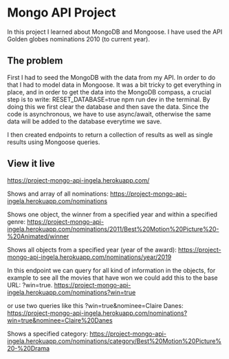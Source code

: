 # Mongo API Project

In this project I learned about MongoDB and Mongoose. I have used the API Golden globes nominations 2010 (to current year). 

## The problem

First I had to seed the MongoDB with the data from my API. In order to do that I had to model data in Mongoose. It was a bit tricky to get everything in place, and in order to get the data into the MongoDB compass, a crucial step is to write: RESET_DATABASE=true npm run dev in the terminal. By doing this we first clear the database and then save the data. Since the code is asynchronous, we have to use async/await, otherwise the same data will be added to the database everytime we save.

I then created endpoints to return a collection of results as well as single results using Mongoose queries.

## View it live

https://project-mongo-api-ingela.herokuapp.com/

Shows and array of all nominations: https://project-mongo-api-ingela.herokuapp.com/nominations

Shows one object, the winner from a specified year and within a specified genre: https://project-mongo-api-ingela.herokuapp.com/nominations/2011/Best%20Motion%20Picture%20-%20Animated/winner

Shows all objects from a specified year (year of the award): https://project-mongo-api-ingela.herokuapp.com/nominations/year/2019

In this endpoint we can query for all kind of information in the objects, for example to see all the movies that have won we could add this to the base URL: ?win=true. https://project-mongo-api-ingela.herokuapp.com/nominations?win=true

or use two queries like this ?win=true&nominee=Claire Danes: https://project-mongo-api-ingela.herokuapp.com/nominations?win=true&nominee=Claire%20Danes

Shows a specified category: https://project-mongo-api-ingela.herokuapp.com/nominations/category/Best%20Motion%20Picture%20-%20Drama
